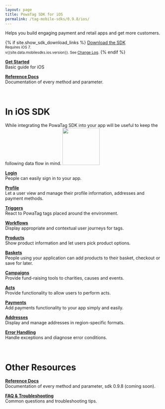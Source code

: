 ```yaml
---
layout: page
title: PowaTag SDK for iOS
permalink: /tag-mobile-sdks/0.9.8/ios/
---
```


Helps you build engaging payment and retail apps and get more customers.

{% if site.show_sdk_download_links %}
<a class="download-link ios" href="{{site.data.mobilesdks.ios.url}}">Download the SDK</a><br />
<small>Requires iOS 7.</small><br />
<small>v{{site.data.mobilesdks.ios.version}}. See [Change Log]({{site.baseurl}}/tag-mobile-sdks/0.9.8/ios/changelog/).</small>
{% endif %}

**[Get Started]({{site.baseurl}}/tag-mobile-sdks/0.9.8/ios/start/)**<br />
Basic guide for iOS

**[Reference Docs]({{site.baseurl}}/tag-mobile-sdks/0.9.8/refdocs/IOS)**<br />
Documentation of every method and parameter.

<br />

# In iOS SDK

While integrating the PowaTag SDK into your app will be useful to keep the following data flow in mind.
<img src="{{ '/images/powatag_mobile_sdks_generic_workflow.png' | prepend: site.baseurl }}" height="120" />


**[Login]({{site.baseurl}}/tag-mobile-sdks/0.9.8/ios/login/)**<br />
People can easily sign in to your app.

**[Profile]({{site.baseurl}}/tag-mobile-sdks/0.9.8/ios/profile/)**<br />
Let a user view and manage their profile information, addresses and payment methods.

**[Triggers]({{site.baseurl}}/tag-mobile-sdks/0.9.8/ios/triggers/)**<br />
React to PowaTag tags placed around the environment.

**[Workflows]({{site.baseurl}}/tag-mobile-sdks/0.9.8/ios/workflows/)**<br />
Display appropriate and contextual user journeys for tags.

**[Products]({{site.baseurl}}/tag-mobile-sdks/0.9.8/ios/products/)**<br />
Show product information and let users pick product options.

**[Baskets]({{site.baseurl}}/tag-mobile-sdks/0.9.8/ios/baskets/)**<br />
People using your application can add products to their basket, checkout or save for later.

**[Campaigns]({{site.baseurl}}/tag-mobile-sdks/0.9.8/ios/campaigns/)**<br />
Provide fund-raising tools to charities, causes and events.

**[Acts]({{site.baseurl}}/tag-mobile-sdks/0.9.8/ios/acts/)**<br />
Provide functionality to allow users to perform acts.

**[Payments]({{site.baseurl}}/tag-mobile-sdks/0.9.8/ios/payments/)**<br />
Add payments functionality to your app simply and easily.

**[Addresses]({{site.baseurl}}/tag-mobile-sdks/0.9.8/ios/addresses/)**<br />
Display and manage addresses in region-specific formats.

**[Error Handling]({{site.baseurl}}/tag-mobile-sdks/0.9.8/ios/errors/)**<br />
Handle exceptions and diagnose error conditions.

<br />

# Other Resources

**[Reference Docs](/tag-mobile-sdks/0.9.8refdoc/IOS/)**<br />
Documentation of every method and parameter, sdk 0.9.8 (coming soon).

**[FAQ & Troubleshooting](/tag-mobile-sdks/0.9.8/ios/faq/)**<br />
Common questions and troubleshooting tips.



